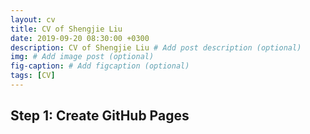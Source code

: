 ```yaml
---
layout: cv
title: CV of Shengjie Liu
date: 2019-09-20 08:30:00 +0300
description: CV of Shengjie Liu # Add post description (optional)
img: # Add image post (optional)
fig-caption: # Add figcaption (optional)
tags: [CV]
---
```



## Step 1: Create GitHub Pages